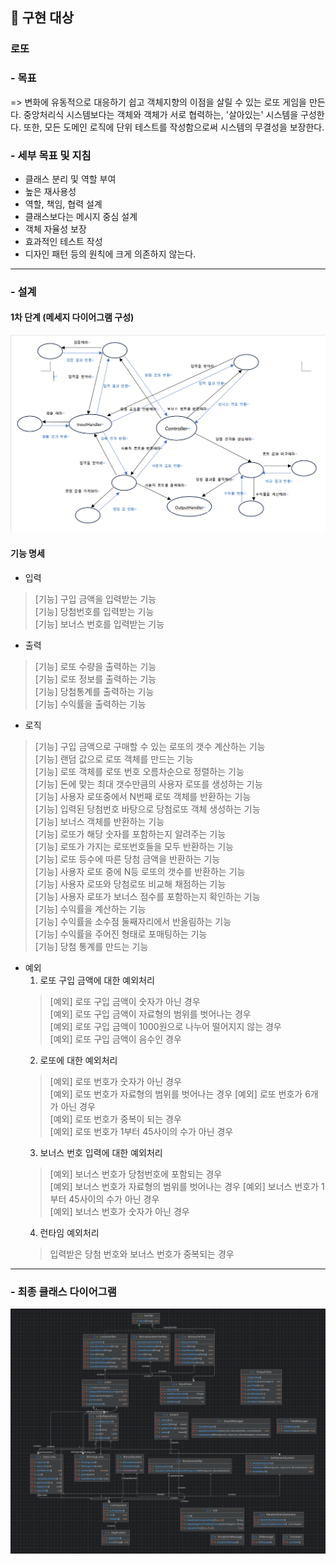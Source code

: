 ## 📝 구현 대상

### 로또

### - 목표

=> 변화에 유동적으로 대응하기 쉽고 객체지향의 이점을 살릴 수 있는 로또 게임을 만든다.
중앙처리식 시스템보다는 객체와 객체가 서로 협력하는, '살아있는' 시스템을 구성한다. 또한, 모든 도메인 로직에 단위 테스트를 작성함으로써 시스템의 무결성을 보장한다.

### - 세부 목표 및 지침

- 클래스 분리 및 역할 부여
- 높은 재사용성
- 역할, 책임, 협력 설계
- 클래스보다는 메시지 중심 설계
- 객체 자율성 보장
- 효과적인 테스트 작성
- 디자인 패턴 등의 원칙에 크게 의존하지 않는다.

---

### - 설계

#### 1차 단계 (메세지 다이어그램 구성)

<img src="image/lotto.drawio.png">

#### 기능 명세

- 입력

> [기능] 구입 금액을 입력받는 기능<br>
> [기능] 당첨번호를 입력받는 기능<br>
> [기능] 보너스 번호를 입력받는 기능<br>

- 출력

> [기능] 로또 수량을 출력하는 기능<br>
> [기능] 로또 정보를 출력하는 기능<br>
> [기능] 당첨통계를 출력하는 기능<br>
> [기능] 수익률을 출력하는 기능<br>

- 로직

> [기능] 구입 금액으로 구매할 수 있는 로또의 갯수 계산하는 기능<br>
> [기능] 랜덤 값으로 로또 객체를 만드는 기능<br>
> [기능] 로또 객체를 로또 번호 오름차순으로 정렬하는 기능<br>
> [기능] 돈에 맞는 최대 갯수만큼의 사용자 로또를 생성하는 기능<br>
> [기능] 사용자 로또중에서 N번째 로또 객체를 반환하는 기능<br>
> [기능] 입력된 당첨번호 바탕으로 당첨로또 객체 생성하는 기능<br>
> [기능] 보너스 객체를 반환하는 기능<br>
> [기능] 로또가 해당 숫자를 포함하는지 알려주는 기능<br>
> [기능] 로또가 가지는 로또번호들을 모두 반환하는 기능<br>
> [기능] 로또 등수에 따른 당첨 금액을 반환하는 기능<br>
> [기능] 사용자 로또 중에 N등 로또의 갯수를 반환하는 기능<br>
> [기능] 사용자 로또와 당첨로또 비교해 채점하는 기능<br>
> [기능] 사용자 로또가 보너스 점수를 포함하는지 확인하는 기능<br>
> [기능] 수익률을 계산하는 기능<br>
> [기능] 수익률을 소수점 둘째자리에서 반올림하는 기능<br>
> [기능] 수익률을 주어진 형태로 포매팅하는 기능<br>
> [기능] 당첨 통계를 만드는 기능<br>
>

- 예외
    1. 로또 구입 금액에 대한 예외처리
  > [예외] 로또 구입 금액이 숫자가 아닌 경우<br>
  [예외] 로또 구입 금액이 자료형의 범위를 벗어나는 경우<br>
  [예외] 로또 구입 금액이 1000원으로 나누어 떨어지지 않는 경우<br>
  [예외] 로또 구입 금액이 음수인 경우<br>
    2. 로또에 대한 예외처리
  > [예외] 로또 번호가 숫자가 아닌 경우<br>
  > [예외] 로또 번호가 자료형의 범위를 벗어나는 경우
  > [예외] 로또 번호가 6개가 아닌 경우<br>
  > [예외] 로또 번호가 중복이 되는 경우<br>
  > [예외] 로또 번호가 1부터 45사이의 수가 아닌 경우<br>
    3. 보너스 번호 입력에 대한 예외처리
  > [예외] 보너스 번호가 당첨번호에 포함되는 경우<br>
  > [예외] 보너스 번호가 자료형의 범위를 벗어나는 경우
  > [예외] 보너스 번호가 1부터 45사이의 수가 아닌 경우<br>
  > [예외] 보너스 번호가 숫자가 아닌 경우
    4. 런타임 예외처리
  > 입력받은 당첨 번호와 보너스 번호가 중복되는 경우<br>

---

### - 최종 클래스 다이어그램

<img src="image/lottoFinalDiagram.png">